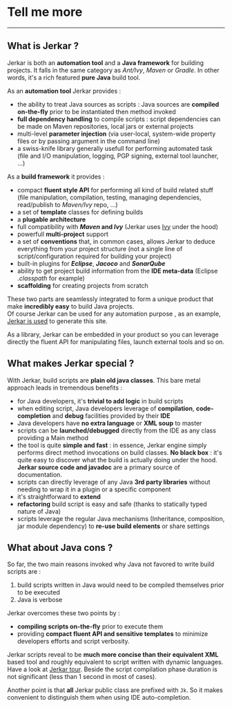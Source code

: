 # Tell me more
----

## What is Jerkar ?
Jerkar is both an **automation tool** and a **Java framework** for building projects. It falls in the same category as <i>Ant/Ivy</i>, <i>Maven</i> or <i>Gradle</i>.
In other words, it's a rich featured **pure Java** build tool.
 
As an **automation tool** Jerkar provides :

* the ability to treat Java sources as scripts : Java sources are **compiled on-the-fly** prior to be instantiated then method invoked
* **full dependency handling** to compile scripts : script dependencies can be made on Maven repositories, local jars or external projects
* multi-level **parameter injection** (via user-local, system-wide property files or by passing argument in the command line)
* a swiss-knife library generally usefull for performing automated task (file and I/O  manipulation, logging, PGP signing, external tool launcher, ...)  

As a **build framework** it provides :

* compact **fluent style API** for performing all kind of build related stuff (file manipulation, compilation, testing, managing dependencies, read/publish to _Maven/Ivy_ repo, ...)
* a set of **template** classes for defining builds
* a **plugable architecture**
* full compatibility with **_Maven_ and _Ivy_** (Jerkar uses <a href="http://ant.apache.org/ivy">Ivy</a> under the hood)
* powerfull **multi-project** support
* a set of **conventions** that, in common cases, allows Jerkar to deduce everything from your project structure (not a single line of script/configuration required for building your project)
* built-in plugins for ***Eclipse***, ***Jacoco*** and ***SonarQube***
* ability to get project build information from the **IDE meta-data** (Eclipse _.classpath_ for example)
* **scaffolding** for creating projects from scratch


These two parts are seamlessly integrated to form a unique product that make **incredibly easy** to build Java projects.<br/>
Of course Jerkar can be used for any automation purpose , as an example, [Jerkar is used](https://github.com/jerkar/jerkar.github.io/blob/master/_jbake-site-sources/build/def/jerkar/github/io/SiteBuild.java) to generate this site.

As a library, Jerkar can be embedded in your product so you can leverage directly the fluent API for manipulating files, launch external tools and so on.


## What makes Jerkar special ?
With Jerkar, build scripts are **plain old java classes**. This bare metal approach leads in tremendous benefits :

* for Java developers, it's **trivial to add logic** in build scripts
* when editing script, Java developers leverage of **compilation**, **code-completion** and **debug** facilities provided by their **IDE**
* Java developers have **no extra language** or **XML soup** to master
* scripts can be **launched/debugged** directly from the IDE as any class providing a Main method 
* the tool is quite **simple and fast** : in essence, Jerkar engine simply performs direct method invocations on build classes. **No black box** : it's quite easy to discover what the build is actually doing under the hood. **Jerkar source code and javadoc** are a primary source of documentation.
* scripts can directly leverage of any Java **3rd party libraries** without needing to wrap it in a plugin or a specific component
* it's straightforward to **extend**
* **refactoring** build script is easy and safe (thanks to statically typed nature of Java) 
* scripts leverage the regular Java mechanisms (Inheritance, composition, jar module dependency) to **re-use build elements** or share settings

## What about Java cons ?
So far, the two main reasons invoked why Java not favored to write build scripts are :

1. build scripts written in Java would need to be compiled themselves prior to be executed
2. Java is verbose

Jerkar overcomes these two points by :

* **compiling scripts on-the-fly** prior to execute them
* providing **compact fluent API and sensitive templates** to minimize developers efforts and script verbosity.

Jerkar scripts reveal to be **much more concise than their equivalent XML** based tool and roughly equivalent to script written with dynamic languages. Have a look at [Jerkar tour](./tour.html).
Beside the script compilation phase duration is not significant (less than 1 second in most of cases).  

Another point is that **all** Jerkar public class are prefixed with `Jk`. So it makes convenient to distinguish them when using IDE auto-completion.


